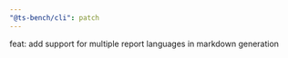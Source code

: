 ```yaml
---
"@ts-bench/cli": patch
---
```


feat: add support for multiple report languages in markdown generation
